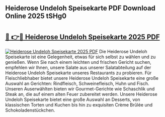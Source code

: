## Heiderose Undeloh Speisekarte PDF Download Online 2025 tSHg0

# <h2><a href="http://gcb41n.nevu.top/?p=Heiderose+Undeloh+Speisekarte">🔗 👉🔴 Heiderose Undeloh Speisekarte 2025 PDF</a></h2>

[![Heiderose Undeloh Speisekarte 2025 PDF](https://i.imgur.com/dBaPXMq.png)](http://gcb41n.nevu.top/?p=Heiderose+Undeloh+Speisekarte)
Die Heiderose Undeloh Speisekarte ist eine Gelegenheit, etwas für sich selbst zu wählen und zu genießen. Wenn Sie nach einem leichten und frischen Gericht suchen, empfehlen wir Ihnen, unsere Salate aus unserer Salatabteilung auf der Heiderose Undeloh Speisekarte unseres Restaurants zu probieren. Für Fleischliebhaber bietet unsere Heiderose Undeloh Speisekarte eine große Auswahl an Gerichten: Rindfleisch, Schweinefleisch, Huhn und Fisch. Unseren Auserwählten bieten wir Gourmet-Gerichte wie Schaschlik und Steak an, die auf einem alten Feuer zubereitet werden. Unsere Heiderose Undeloh Speisekarte bietet eine große Auswahl an Desserts, von klassischen Torten und Kuchen bis hin zu exquisiten Crème Brûlée und Schokoladenstückchen.
